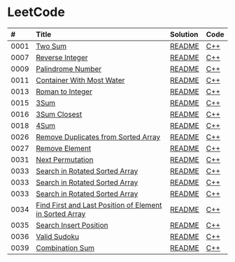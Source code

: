 # LeetCode
|#|Title|Solution|Code|
|:-|:-|:-|:-|
|0001|[Two Sum](https://leetcode.com/problems/two-sum/)|[README]()|[C++](https://github.com/liujianfengv/LeetCode/blob/main/src/TwoSum.cpp)|
|0007|[Reverse Integer](https://leetcode.com/problems/reverse-integer/)|[README]()|[C++](https://github.com/liujianfengv/LeetCode/blob/main/src/Reverse%20Integer.cpp)|
|0009|[Palindrome Number](https://leetcode.com/problems/palindrome-number/)|[README]()|[C++](https://github.com/liujianfengv/LeetCode/blob/main/src/Palindrome%20Number.cpp)|
|0011|[Container With Most Water](https://leetcode.com/problems/container-with-most-water/)|[README]()|[C++](https://github.com/liujianfengv/LeetCode/blob/main/src/Container%20With%20Most%20Water.cpp)|
|0013|[Roman to Integer](https://leetcode.com/problems/roman-to-integer/)|[README]()|[C++](https://github.com/liujianfengv/LeetCode/blob/main/src/Roman%20to%20Intger.cpp)|
|0015|[3Sum](https://leetcode.com/problems/3sum)|[README]()|[C++](https://github.com/liujianfengv/LeetCode/blob/main/src/3Sum.cpp)|
|0016|[3Sum Closest](https://leetcode.com/problems/3sum-closest)|[README]()|[C++](https://github.com/liujianfengv/LeetCode/blob/main/src/3Sum.cpp)|
|0018|[4Sum](https://leetcode.com/problems/4sum)|[README]()|[C++](https://github.com/liujianfengv/LeetCode/blob/main/src/4Sum.cpp)|
|0026|[Remove Duplicates from Sorted Array](https://leetcode.com/problems/remove-duplicates-from-sorted-array)|[README]()|[C++](https://github.com/liujianfengv/LeetCode/blob/main/src/Remove%20Duplicates%20from%20Sorted%20Array.cpp)|
|0027|[Remove Element](https://leetcode.com/problems/remove-element)|[README]()|[C++](https://github.com/liujianfengv/LeetCode/blob/main/src/Remove%20Element.cpp)|
|0031|[Next Permutation](https://leetcode.com/problems/next-permutation)|[README]()|[C++](https://github.com/liujianfengv/LeetCode/blob/main/src/NextPermutation.cpp)|
|0033|[Search in Rotated Sorted Array](https://leetcode.com/problems/search-in-rotated-sorted-array)|[README]()|[C++](https://github.com/liujianfengv/LeetCode/blob/main/src/Search%20in%20Rotated%20Sorted%20Array.cpp)|
|0033|[Search in Rotated Sorted Array](https://leetcode.com/problems/search-in-rotated-sorted-array)|[README]()|[C++](https://github.com/liujianfengv/LeetCode/blob/main/src/Search%20in%20Rotated%20Sorted%20Array.cpp)|
|0033|[Search in Rotated Sorted Array](https://leetcode.com/problems/search-in-rotated-sorted-array)|[README]()|[C++](https://github.com/liujianfengv/LeetCode/blob/main/src/Search%20in%20Rotated%20Sorted%20Array.cpp)|
|0034|[Find First and Last Position of Element in Sorted Array](https://leetcode.com/problems/find-first-and-last-position-of-element-in-sorted-array)|[README]()|[C++](https://github.com/liujianfengv/LeetCode/blob/main/src/Find%20First%20and%20Last%20Position%20of%20Element%20in%20Sorted%20Array.cpp)|
|0035|[Search Insert Position](https://leetcode.com/problems/search-insert-position)|[README]()|[C++](https://github.com/liujianfengv/LeetCode/blob/main/src/Search%20Insert%20Position.cpp)|
|0036|[Valid Sudoku](https://leetcode.com/problems/valid-sudoku)|[README]()|[C++](https://github.com/liujianfengv/LeetCode/blob/main/src/Valid%20Sudoku.cpp)|
|0039|[Combination Sum](https://leetcode.com/problems/combination-sum)|[README]()|[C++](https://github.com/liujianfengv/LeetCode/blob/main/src/Combination%20Sum.cpp)|

